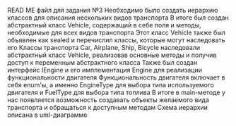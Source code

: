 READ ME файл для задания №3
Необходимо было создать иерархию классов для описания нескольких видов транспорта
В итоге был создан абстрактный класс Vehicle, содержащий в себе поля и методы, необходимые для всех видов транспорта
Этот класс Vehicle также был объявлен как sealed и перечислил классы, которые могут наследовать его
Классы транспорта Car, Airplane, Ship, Bicycle наследовали абстрактный класс Vehicle, реализовав основные методы и получив доступ к переменным абстрактного класса
Также был создан интерфейс IEngine и его имплементация Engine для реализации функциональности двигателя
Функциональность двигателя включает в себя enum'ы, а именно EngineType для выбора типа используемого двигателя и FuelType для выбора типа топлива
В итоге в main-методе у нас появляется возможность создавать объекты желаемого вида транспорта и обращаться к доступным методам
Схема иерархии описана в uml-диаграмме
